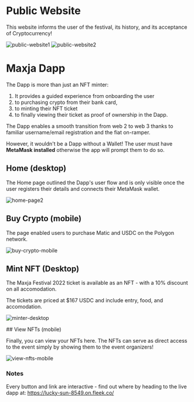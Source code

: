 # Public Website

This website informs the user of the festival, its history, and its acceptance of Cryptocurrency!

![public-website1](https://user-images.githubusercontent.com/64858288/175783638-e5686ae6-7023-403d-963a-7e6ed8009482.png)
![public-website2](https://user-images.githubusercontent.com/64858288/175783643-ca0a3ebc-e7af-4caa-874c-91b49dedbedd.png)

# Maxja Dapp

The Dapp is more than just an NFT minter:
1. It provides a guided experience from onboarding the user
2. to purchasing crypto from their bank card, 
3. to minting their NFT ticket
4. to finally viewing their ticket as proof of ownership in the Dapp.

The Dapp enables a smooth transition from web 2 to web 3 thanks to familiar username/email registration and the fiat on-ramper. 

However, it wouldn't be a Dapp without a Wallet! The user must have **MetaMask installed** otherwise the app will prompt them to do so.

## Home (desktop)

The Home page outlined the Dapp's user flow and is only visible once the user registers their details and connects their MetaMask wallet.

![home-page2](https://user-images.githubusercontent.com/64858288/175783830-37d3405a-8722-405d-bb09-9c5e97a92fba.png)

## Buy Crypto (mobile)

The page enabled users to purchase Matic and USDC on the Polygon network. 

![buy-crypto-mobile](https://user-images.githubusercontent.com/64858288/175783886-2099e01f-fa74-4401-a2a4-9ba794bf4025.png)

## Mint NFT (Desktop)

The Maxja Festival 2022 ticket is available as an NFT - with a 10% discount on all accomodation. 

The tickets are priced at $167 USDC and include entry, food, and accomodation.

![minter-desktop](https://user-images.githubusercontent.com/64858288/175784118-e1eca036-01e1-4db9-a33b-047253a70057.png)

## View NFTs (mobile)

Finally, you can view your NFTs here. The NFTs can serve as direct access to the event simply by showing them to the event organizers!

![view-nfts-mobile](https://user-images.githubusercontent.com/64858288/175784011-3cafff8c-602e-47c5-9174-f4edb77ea801.png)

### Notes

Every button and link are interactive - find out where by heading to the live dapp at: https://lucky-sun-8549.on.fleek.co/ 

